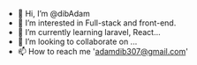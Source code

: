 - 👋 Hi, I’m @dibAdam
- 👀 I’m interested in Full-stack and front-end.
- 🌱 I’m currently learning laravel, React...
- 💞️ I’m looking to collaborate on ...
- 📫 How to reach me 'adamdib307@gmail.com'

<!---
dibAdam/dibAdam is a ✨ special ✨ repository because its `README.md` (this file) appears on your GitHub profile.
You can click the Preview link to take a look at your changes.
--->
